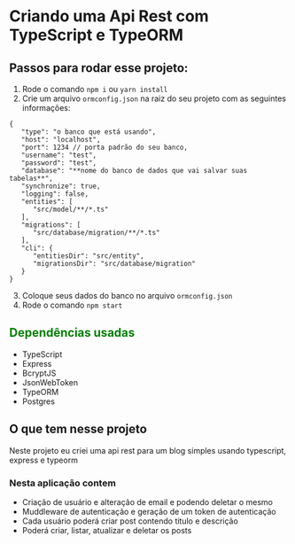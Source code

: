 # Criando uma Api Rest com TypeScript e TypeORM

## Passos para rodar esse projeto:

1. Rode o comando `npm i` ou `yarn install` 
2. Crie um arquivo `ormconfig.json` na raiz do seu projeto
com as seguintes informações:
```
{
   "type": "o banco que está usando",
   "host": "localhost",
   "port": 1234 // porta padrão do seu banco,
   "username": "test",
   "password": "test",
   "database": "**nome do banco de dados que vai salvar suas tabelas**",
   "synchronize": true,
   "logging": false,
   "entities": [
      "src/model/**/*.ts"
   ],
   "migrations": [
      "src/database/migration/**/*.ts"
   ],
   "cli": {
      "entitiesDir": "src/entity",
      "migrationsDir": "src/database/migration"
   }
}
```
3. Coloque seus dados do banco no arquivo `ormconfig.json`
4. Rode o comando `npm start`


<h2 style="color: green">Dependências usadas</h2>
<ul>
    <li>TypeScript</li>
    <li>Express</li>
    <li>BcryptJS</li>
    <li>JsonWebToken</li>
    <li>TypeORM</li>
    <li>Postgres</li>
</ul>

## O que tem nesse projeto

Neste projeto eu criei uma api rest para um blog simples usando typescript, express e typeorm

<h3>Nesta aplicação contem</h3>

<ul>
   <li>Criação de usuário e alteração de email e podendo deletar o mesmo</li>
   <li>Muddleware de autenticação e geração de um token de autenticação</li>
   <li>Cada usuário poderá criar post contendo titulo e descrição</li>
   <li>Poderá criar, listar, atualizar e deletar os posts</li>
</ul>
